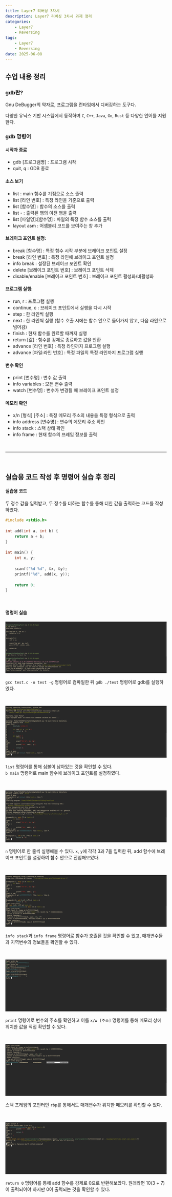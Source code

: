 ```yaml
---
title: Layer7 리버싱 3차시
description: Layer7 리버싱 3차시 과제 정리
categories:
    - Layer7
    - Reversing
tags:
    - Layer7
    - Reversing
date: 2025-06-08
---
```


## 수업 내용 정리

### gdb란?

Gnu DeBugger의 약자로, 프로그램을 런타임에서 디버깅하는 도구다.

다양한 유닉스 기반 시스템에서 동작하며 `C`, `C++`, `Java`, `Go`, `Rust` 등 다양한 언어를 지원한다.

### gdb 명령어

#### 시작과 종료

- gdb [프로그램명] : 프로그램 시작
- quit, q : GDB 종료 

#### 소스 보기

- list : main 함수를 기점으로 소스 출력
- list [라인 번호] : 특정 라인을 기준으로 출력
- list [함수명] : 함수의 소스를 출력
- list - : 출력된 행의 이전 행을 출력
- list [파일명]:[함수명] : 파일의 특정 함수 소스를 출력
- layout asm : 어셈블리 코드를 보여주는 창 추가

#### 브레이크 포인트 설정:

- break [함수명] : 특정 함수 시작 부분에 브레이크 포인트 설정
- break [라인 번호] : 특정 라인에 브레이크 포인트 설정
- info break : 설정된 브레이크 포인트 확인
- delete [브레이크 포인트 번호] : 브레이크 포인트 삭제
- disable/enable [브레이크 포인트 번호] : 브레이크 포인트 활성화/비활성화 

#### 프로그램 실행:

- run, r : 프로그램 실행
- continue, c : 브레이크 포인트에서 실행을 다시 시작
- step : 한 라인씩 실행
- next : 한 라인씩 실행 (함수 호출 시에는 함수 안으로 들어가지 않고, 다음 라인으로 넘어감)
- finish : 현재 함수를 완료할 때까지 실행
- return [값] : 함수를 강제로 종료하고 값을 반환
- advance [라인 번호] : 특정 라인까지 프로그램 실행
- advance [파일:라인 번호] : 특정 파일의 특정 라인까지 프로그램 실행 

#### 변수 확인

- print [변수명] : 변수 값 출력
- info variables : 모든 변수 출력
- watch [변수명] : 변수가 변경될 때 브레이크 포인트 설정 

#### 메모리 확인

- x/n [형식] [주소] : 특정 메모리 주소의 내용을 특정 형식으로 출력
- info address [변수명] : 변수의 메모리 주소 확인
- info stack : 스택 상태 확인 
- info frame : 현재 함수의 프레임 정보를 출력 

<br>

---

<br>

## 실습용 코드 작성 후 명령어 실습 후 정리

#### 실습용 코드

두 정수 값을 입력받고, 두 정수를 더하는 함수를 통해 더한 값을 출력하는 코드를 작성하였다.

```c
#include <stdio.h>

int add(int a, int b) {
    return a + b;
}

int main() {
    int x, y;

    scanf("%d %d", &x, &y);
    printf("%d", add(x, y));

    return 0;
}
```

<br>

#### 명령어 실습

![](image.png)

`gcc test.c -o test -g` 명령어로 컴파일한 뒤 `gdb ./test` 명령어로 gdb를 실행하였다.

<br>

![](image-1.png)

`list` 명령어를 통해 심볼이 남아있는 것을 확인할 수 있다.  
`b main` 명령어로 main 함수에 브레이크 포인트를 설정하였다.

<br>

![](image-2.png)

`n` 명령어로 한 줄씩 실행해볼 수 있다. `x`, `y`에 각각 3과 7을 입력한 뒤, add 함수에 브레이크 포인트를 설정하여 함수 안으로 진입해보았다.

<br>

![](image-3.png)

`info stack`과 `info frame` 명령어로 함수가 호출된 것을 확인할 수 있고, 매개변수들과 지역변수의 정보들을 확인할 수 있다.

<br>

![](image-4.png)

`print` 명령어로 변수의 주소를 확인하고 이를 `x/w [주소]` 명령어를 통해 메모리 상에 위치한 값을 직접 확인할 수 있다.

<br>

![](image-6.png)

스택 프레임의 포인터인 `rbp`를 통해서도 매개변수가 위치한 메모리를 확인할 수 있다.

<br>

![](image-5.png)

`return 0` 명령어를 통해 add 함수를 강제로 0으로 반환해보았다. 원래라면 10(3 + 7)이 출력되어야 하지만 0이 출력되는 것을 확인할 수 있다.